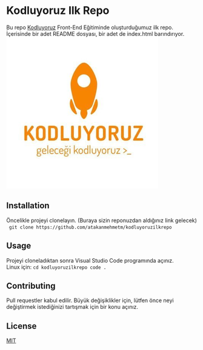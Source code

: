 # Kodluyoruz Ilk Repo 
Bu repo [Kodluyoruz](https://www.kodluyoruz.org/) Front-End Eğitiminde oluşturduğumuz ilk repo. İçerisinde bir adet README dosyası, bir adet de index.html barındırıyor.
![](https://raw.githubusercontent.com/Kodluyoruz/taskforce/git/git/markdown-nedir-nasil-kullaniriz-/figures/kodluyoruz_logo.jpg)
## Installation  
Öncelikle projeyi clonelayın. (Buraya sizin reponuzdan aldığınız link gelecek)  
  ` git clone https://github.com/atakanmehmetm/kodluyoruzilkrepo`
## Usage  
Projeyi cloneladıktan sonra Visual Studio Code programında açınız.  
Linux için:
  `cd kodluyoruzilkrepo
code .`
## Contributing
Pull requestler kabul edilir. Büyük değişiklikler için, lütfen önce neyi değiştirmek istediğinizi tartışmak için bir konu açınız.
## License
[MIT](https://choosealicense.com/licenses/mit/)




